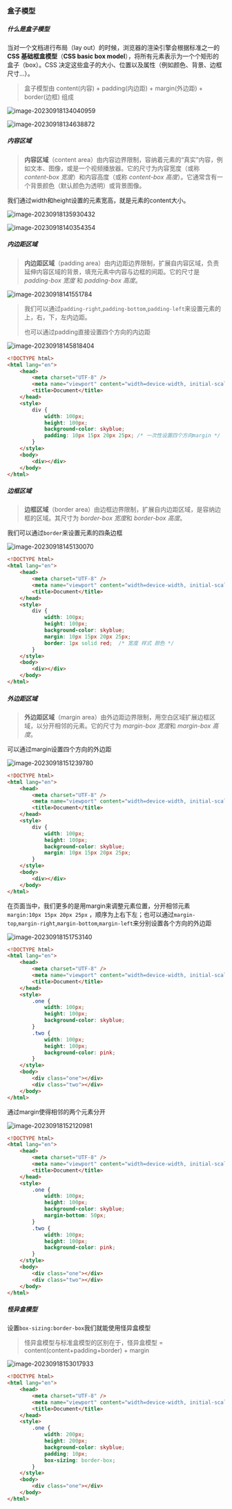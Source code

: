 ### 盒子模型

##### 什么是盒子模型

当对一个文档进行布局（lay out）的时候，浏览器的渲染引擎会根据标准之一的 **CSS 基础框盒模型**（**CSS basic box model**），将所有元素表示为一个个矩形的盒子（box）。CSS 决定这些盒子的大小、位置以及属性（例如颜色、背景、边框尺寸…）。

> 盒子模型由 content(内容) + padding(内边距) + margin(外边距) + border(边框) 组成

![image-20230918134040959](img/image-20230918134040959.png)

![image-20230918134638872](img/image-20230918134638872.png)

##### 内容区域

> **内容区域**（content area）由内容边界限制，容纳着元素的“真实”内容，例如文本、图像，或是一个视频播放器。它的尺寸为内容宽度（或称 *content-box 宽度*）和内容高度（或称 *content-box 高度*）。它通常含有一个背景颜色（默认颜色为透明）或背景图像。

我们通过width和height设置的元素宽高，就是元素的content大小。

![image-20230918135930432](img/image-20230918135930432.png)

![image-20230918140354354](img/image-20230918140354354.png)

##### 内边距区域

> **内边距区域**（padding area）由内边距边界限制，扩展自内容区域，负责延伸内容区域的背景，填充元素中内容与边框的间距。它的尺寸是 *padding-box 宽度* 和 *padding-box 高度*。

![image-20230918141551784](img/image-20230918141551784.png)

> 我们可以通过`padding-right`,`padding-bottom`,`padding-left`来设置元素的上，右，下，左内边距。
>
> 也可以通过padding直接设置四个方向的内边距

![image-20230918145818404](img/image-20230918145818404.png)

```html
<!DOCTYPE html>
<html lang="en">
    <head>
        <meta charset="UTF-8" />
        <meta name="viewport" content="width=device-width, initial-scale=1.0" />
        <title>Document</title>
    </head>
    <style>
        div {
            width: 100px;
            height: 100px;
            background-color: skyblue;
            padding: 10px 15px 20px 25px; /* 一次性设置四个方向margin */
        }
    </style>
    <body>
        <div></div>
    </body>
</html>
```

##### 边框区域

> **边框区域**（border area）由边框边界限制，扩展自内边距区域，是容纳边框的区域。其尺寸为 *border-box 宽度*和 *border-box 高度*。

我们可以通过`border`来设置元素的四条边框

![image-20230918145130070](img/image-20230918145130070.png)

```html
<!DOCTYPE html>
<html lang="en">
    <head>
        <meta charset="UTF-8" />
        <meta name="viewport" content="width=device-width, initial-scale=1.0" />
        <title>Document</title>
    </head>
    <style>
        div {
            width: 100px;
            height: 100px;
            background-color: skyblue;
            margin: 10px 15px 20px 25px;
            border: 1px solid red;  /* 宽度 样式 颜色 */
        }
    </style>
    <body>
        <div></div>
    </body>
</html>
```

##### 外边距区域

> **外边距区域**（margin area）由外边距边界限制，用空白区域扩展边框区域，以分开相邻的元素。它的尺寸为 *margin-box 宽度*和 *margin-box 高度*。

可以通过margin设置四个方向的外边距

![image-20230918151239780](img/image-20230918151239780.png)

```html
<!DOCTYPE html>
<html lang="en">
    <head>
        <meta charset="UTF-8" />
        <meta name="viewport" content="width=device-width, initial-scale=1.0" />
        <title>Document</title>
    </head>
    <style>
        div {
            width: 100px;
            height: 100px;
            background-color: skyblue;
            margin: 10px 15px 20px 25px;
        }
    </style>
    <body>
        <div></div>
    </body>
</html>
```

在页面当中，我们更多的是用margin来调整元素位置，分开相邻元素 `margin:10px 15px 20px 25px` ，顺序为上右下左；也可以通过`margin-top`,`margin-right`,`margin-bottom`,`margin-left`来分别设置各个方向的外边距

![image-20230918151753140](img/image-20230918151753140.png)

```html
<!DOCTYPE html>
<html lang="en">
    <head>
        <meta charset="UTF-8" />
        <meta name="viewport" content="width=device-width, initial-scale=1.0" />
        <title>Document</title>
    </head>
    <style>
        .one {
            width: 100px;
            height: 100px;
            background-color: skyblue;
        }
        .two {
            width: 100px;
            height: 100px;
            background-color: pink;
        }
    </style>
    <body>
        <div class="one"></div>
        <div class="two"></div>
    </body>
</html>
```

通过margin使得相邻的两个元素分开

![image-20230918152120981](img/image-20230918152120981.png)

```html
<!DOCTYPE html>
<html lang="en">
    <head>
        <meta charset="UTF-8" />
        <meta name="viewport" content="width=device-width, initial-scale=1.0" />
        <title>Document</title>
    </head>
    <style>
        .one {
            width: 100px;
            height: 100px;
            background-color: skyblue;
            margin-bottom: 50px;
        }
        .two {
            width: 100px;
            height: 100px;
            background-color: pink;
        }
    </style>
    <body>
        <div class="one"></div>
        <div class="two"></div>
    </body>
</html>
```

##### 怪异盒模型

设置`box-sizing:border-box`我们就能使用怪异盒模型

> 怪异盒模型与标准盒模型的区别在于，怪异盒模型 = content(content+padding+border) + margin

![image-20230918153017933](img/image-20230918153017933.png)

```html
<!DOCTYPE html>
<html lang="en">
    <head>
        <meta charset="UTF-8" />
        <meta name="viewport" content="width=device-width, initial-scale=1.0" />
        <title>Document</title>
    </head>
    <style>
        .one {
            width: 200px;
            height: 200px;
            background-color: skyblue;
            padding: 10px;
            box-sizing: border-box;
        }
    </style>
    <body>
        <div class="one"></div>
    </body>
</html>
```

